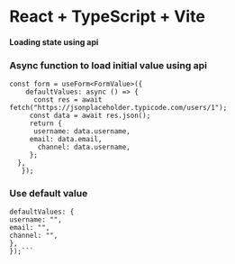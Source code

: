 # React + TypeScript + Vite

#### Loading state using api

### Async function to load initial value using api

```
const form = useForm<FormValue>({
    defaultValues: async () => {
      const res = await fetch("https://jsonplaceholder.typicode.com/users/1");
     const data = await res.json();
     return {
      username: data.username,
     email: data.email,
       channel: data.username,
     };
  },
   });

```

### Use default value

````const form = useForm<FormValue>({
defaultValues: {
username: "",
email: "",
channel: "",
},
});```



````
